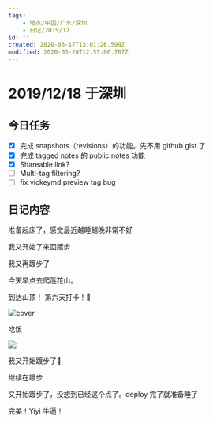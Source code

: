 ```yaml
---
tags:
    - 地点/中国/广东/深圳
    - 日记/2019/12
id: ""
created: 2020-03-17T13:01:26.599Z
modified: 2020-03-20T12:55:06.767Z
---
```


# 2019/12/18 于深圳

## 今日任务

- [x] 完成 snapshots（revisions）的功能。先不用 github gist 了
- [x] 完成 tagged notes 的 public notes 功能
- [x] Shareable link?
- [ ] Multi-tag filtering?
- [ ] fix vickeymd preview tag bug

## 日记内容

<!-- @timer "date":"Wed Dec 18 2019 09:51:49 GMT+0800 (CST)" -->

准备起床了，感觉最近越睡越晚非常不好

<!-- @timer "date":"Wed Dec 18 2019 10:36:50 GMT+0800 (CST)","duration":"about 1 hour" -->

我又开始了来回踱步

<!-- @timer "date":"Wed Dec 18 2019 15:10:27 GMT+0800 (CST)","duration":"about 5 hours" -->

我又再踱步了

<!-- @timer "date":"Wed Dec 18 2019 16:16:32 GMT+0800 (CST)","duration":"about 1 hour" -->

今天早点去爬莲花山。

<!-- @timer "date":"Wed Dec 18 2019 17:04:32 GMT+0800 (CST)","duration":"about 1 hour" -->

到达山顶！ 第六天打卡！:full_moon_with_face:

![cover](https://i.loli.net/2019/12/18/xH4EeKdohpPzmk8.jpg)

<!-- @timer "date":"Wed Dec 18 2019 17:54:01 GMT+0800 (CST)","duration":"about 1 hour" -->

吃饭

![](https://i.loli.net/2019/12/18/V1LRSgGCYtcIo2M.jpg)

<!-- @timer "date":"Wed Dec 18 2019 20:57:22 GMT+0800 (CST)","duration":"about 3 hours" -->

我又开始踱步了:new_moon_with_face:

<!-- @timer "date":"Wed Dec 18 2019 22:47:19 GMT+0800 (CST)","duration":"about 2 hours" -->

继续在踱步

<!-- @timer "date":"Thu Dec 19 2019 01:02:15 GMT+0800 (CST)","duration":"about 2 hours" -->

又开始踱步了，没想到已经这个点了。deploy 完了就准备睡了

完美！Yiyi 牛逼！
